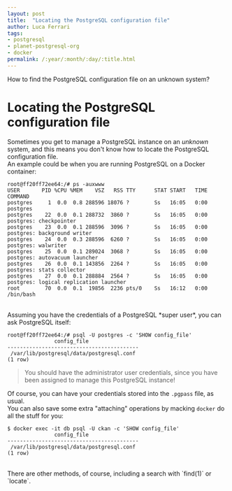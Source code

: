 ```yaml
---
layout: post
title:  "Locating the PostgreSQL configuration file"
author: Luca Ferrari
tags:
- postgresql
- planet-postgresql-org
- docker
permalink: /:year/:month/:day/:title.html
---
```

How to find the PostgreSQL configuration file on an unknown system?

# Locating the PostgreSQL configuration file

Sometimes you get to manage a PostgreSQL instance on an *unknown* system, and this means you don't know how to locate the PostgreSQL configuration file.
<br/>
An example could be when you are running PostgreSQL on a Docker container:


```shell
root@ff20ff72ee64:/# ps -auxwww
USER       PID %CPU %MEM    VSZ   RSS TTY      STAT START   TIME COMMAND
postgres     1  0.0  0.8 288596 18076 ?        Ss   16:05   0:00 postgres
postgres    22  0.0  0.1 288732  3860 ?        Ss   16:05   0:00 postgres: checkpointer  
postgres    23  0.0  0.1 288596  3096 ?        Ss   16:05   0:00 postgres: background writer  
postgres    24  0.0  0.3 288596  6260 ?        Ss   16:05   0:00 postgres: walwriter  
postgres    25  0.0  0.1 289024  3068 ?        Ss   16:05   0:00 postgres: autovacuum launcher  
postgres    26  0.0  0.1 143856  2264 ?        Ss   16:05   0:00 postgres: stats collector  
postgres    27  0.0  0.1 288884  2564 ?        Ss   16:05   0:00 postgres: logical replication launcher  
root        70  0.0  0.1  19856  2236 pts/0    Ss   16:12   0:00 /bin/bash
```

<br/>
Assuming you have the credentials of a PostgreSQL *super user*, you can ask PostgreSQL itself:

```shell
root@ff20ff72ee64:/# psql -U postgres -c 'SHOW config_file'        
               config_file                
------------------------------------------
 /var/lib/postgresql/data/postgresql.conf
(1 row)

```

> You should have the administrator user credentials, since you have been assigned to manage this PostgreSQL instance!

Of course, you can have your credentials stored into the `.pgpass` file, as usual.
<br/>
You can also save some extra "attaching" operations by macking `docker` do all the stuff for you:


```shell
$ docker exec -it db psql -U ckan -c 'SHOW config_file'
               config_file                
------------------------------------------
 /var/lib/postgresql/data/postgresql.conf
(1 row)
```


<br/>
There are other methods, of course, including a search with `find(1)` or `locate`.

